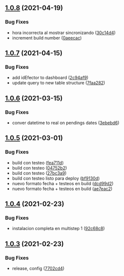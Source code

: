 ## [1.0.8](https://github.com/orlandobrea/dashboard-migracion-sips-fe/compare/v1.0.7...v1.0.8) (2021-04-19)


### Bug Fixes

* hora incorrecta al mostrar sincronizando ([30c14d4](https://github.com/orlandobrea/dashboard-migracion-sips-fe/commit/30c14d4797155b9ecabfb55966a93de2f8e5abd0))
* increment build number ([0aeecac](https://github.com/orlandobrea/dashboard-migracion-sips-fe/commit/0aeecacbea110e83740b0a6c7662662f7585dd85))

## [1.0.7](https://github.com/orlandobrea/dashboard-migracion-sips-fe/compare/v1.0.6...v1.0.7) (2021-04-15)


### Bug Fixes

* add idEfector to dashboard ([2c94af9](https://github.com/orlandobrea/dashboard-migracion-sips-fe/commit/2c94af974c1d14dc219915759acb42814fa534cd))
* update query to new table structure ([7faa282](https://github.com/orlandobrea/dashboard-migracion-sips-fe/commit/7faa282f325b4fb910fb17a68ebfc155713888e8))

## [1.0.6](https://github.com/orlandobrea/dashboard-migracion-sips-fe/compare/v1.0.5...v1.0.6) (2021-03-15)


### Bug Fixes

* conver datetime to real on pendings dates ([3ebebd6](https://github.com/orlandobrea/dashboard-migracion-sips-fe/commit/3ebebd6b7233875021e4b213a6e91a21b0c8b611))

## [1.0.5](https://github.com/orlandobrea/dashboard-migracion-sips-fe/compare/v1.0.4...v1.0.5) (2021-03-01)


### Bug Fixes

* build con testeo ([fea711d](https://github.com/orlandobrea/dashboard-migracion-sips-fe/commit/fea711d689a427ef70df73a422e222e3bf15daf7))
* build con testeo ([04752b2](https://github.com/orlandobrea/dashboard-migracion-sips-fe/commit/04752b2ed35ad8621681dca91240468af038032d))
* build con testeo ([27bc3a9](https://github.com/orlandobrea/dashboard-migracion-sips-fe/commit/27bc3a9e452f26f65fa4d4ef812fdf5c59af6c75))
* build con testeo listo para deploy ([bf9130d](https://github.com/orlandobrea/dashboard-migracion-sips-fe/commit/bf9130d19923e79e0580d538fa520cf220eccea4))
* nuevo formato fecha + testeos en build ([dcd99d2](https://github.com/orlandobrea/dashboard-migracion-sips-fe/commit/dcd99d2474c6d57e3ddfc23256f3ca119ae00342))
* nuevo formato fecha + testeos en build ([ae7eac2](https://github.com/orlandobrea/dashboard-migracion-sips-fe/commit/ae7eac2f894a33c14b16a693f84991fdd2c04e11))

## [1.0.4](https://github.com/orlandobrea/dashboard-migracion-sips-fe/compare/v1.0.3...v1.0.4) (2021-02-23)


### Bug Fixes

* instalacion completa en multistep 1 ([92c68c8](https://github.com/orlandobrea/dashboard-migracion-sips-fe/commit/92c68c80f38325509c35c3e001af89d48d49ec18))

## [1.0.3](https://github.com/orlandobrea/dashboard-migracion-sips-fe/compare/v1.0.2...v1.0.3) (2021-02-23)


### Bug Fixes

* release, config ([7702cd4](https://github.com/orlandobrea/dashboard-migracion-sips-fe/commit/7702cd48e9bf925986b246bc37583d707beda75d))
